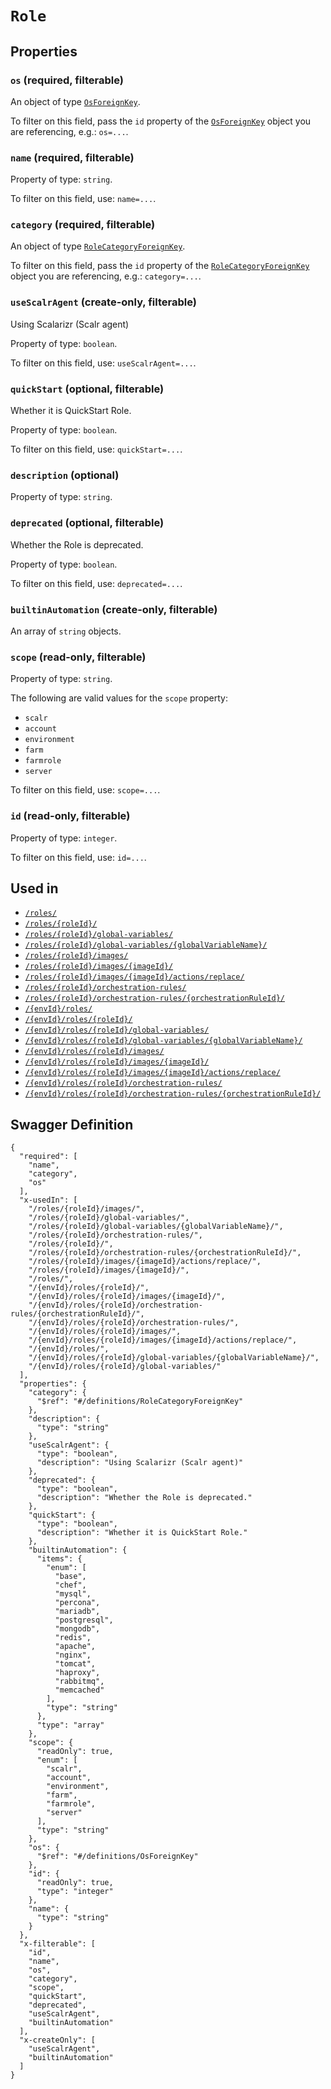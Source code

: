 # `Role` #







## Properties ##

### `os` (required, filterable) ###




An object of type [`OsForeignKey`](./../definitions/OsForeignKey.mkd).

To filter on this field, pass the `id` property of the [`OsForeignKey`](./../definitions/OsForeignKey.mkd) object you are referencing,
e.g.: `os=...`.


### `name` (required, filterable) ###




Property of type: `string`.


To filter on this field, use: `name=...`.


### `category` (required, filterable) ###




An object of type [`RoleCategoryForeignKey`](./../definitions/RoleCategoryForeignKey.mkd).

To filter on this field, pass the `id` property of the [`RoleCategoryForeignKey`](./../definitions/RoleCategoryForeignKey.mkd) object you are referencing,
e.g.: `category=...`.


### `useScalrAgent` (create-only, filterable) ###

Using Scalarizr (Scalr agent)


Property of type: `boolean`.


To filter on this field, use: `useScalrAgent=...`.


### `quickStart` (optional, filterable) ###

Whether it is QuickStart Role.


Property of type: `boolean`.


To filter on this field, use: `quickStart=...`.


### `description` (optional) ###




Property of type: `string`.




### `deprecated` (optional, filterable) ###

Whether the Role is deprecated.


Property of type: `boolean`.


To filter on this field, use: `deprecated=...`.


### `builtinAutomation` (create-only, filterable) ###




An array of 
`string` objects.


### `scope` (read-only, filterable) ###




Property of type: `string`.

 
The following are valid values for the `scope` property:
  + `scalr`
  + `account`
  + `environment`
  + `farm`
  + `farmrole`
  + `server`

To filter on this field, use: `scope=...`.


### `id` (read-only, filterable) ###




Property of type: `integer`.


To filter on this field, use: `id=...`.




## Used in ##

  + [`/roles/`](./../rest/api/v1beta0/account/roles/)
  + [`/roles/{roleId}/`](./../rest/api/v1beta0/account/roles/{roleId}/)
  + [`/roles/{roleId}/global-variables/`](./../rest/api/v1beta0/account/roles/{roleId}/global-variables/)
  + [`/roles/{roleId}/global-variables/{globalVariableName}/`](./../rest/api/v1beta0/account/roles/{roleId}/global-variables/{globalVariableName}/)
  + [`/roles/{roleId}/images/`](./../rest/api/v1beta0/account/roles/{roleId}/images/)
  + [`/roles/{roleId}/images/{imageId}/`](./../rest/api/v1beta0/account/roles/{roleId}/images/{imageId}/)
  + [`/roles/{roleId}/images/{imageId}/actions/replace/`](./../rest/api/v1beta0/account/roles/{roleId}/images/{imageId}/actions/replace/)
  + [`/roles/{roleId}/orchestration-rules/`](./../rest/api/v1beta0/account/roles/{roleId}/orchestration-rules/)
  + [`/roles/{roleId}/orchestration-rules/{orchestrationRuleId}/`](./../rest/api/v1beta0/account/roles/{roleId}/orchestration-rules/{orchestrationRuleId}/)
  + [`/{envId}/roles/`](./../rest/api/v1beta0/user/{envId}/roles/)
  + [`/{envId}/roles/{roleId}/`](./../rest/api/v1beta0/user/{envId}/roles/{roleId}/)
  + [`/{envId}/roles/{roleId}/global-variables/`](./../rest/api/v1beta0/user/{envId}/roles/{roleId}/global-variables/)
  + [`/{envId}/roles/{roleId}/global-variables/{globalVariableName}/`](./../rest/api/v1beta0/user/{envId}/roles/{roleId}/global-variables/{globalVariableName}/)
  + [`/{envId}/roles/{roleId}/images/`](./../rest/api/v1beta0/user/{envId}/roles/{roleId}/images/)
  + [`/{envId}/roles/{roleId}/images/{imageId}/`](./../rest/api/v1beta0/user/{envId}/roles/{roleId}/images/{imageId}/)
  + [`/{envId}/roles/{roleId}/images/{imageId}/actions/replace/`](./../rest/api/v1beta0/user/{envId}/roles/{roleId}/images/{imageId}/actions/replace/)
  + [`/{envId}/roles/{roleId}/orchestration-rules/`](./../rest/api/v1beta0/user/{envId}/roles/{roleId}/orchestration-rules/)
  + [`/{envId}/roles/{roleId}/orchestration-rules/{orchestrationRuleId}/`](./../rest/api/v1beta0/user/{envId}/roles/{roleId}/orchestration-rules/{orchestrationRuleId}/)

## Swagger Definition ##

    {
      "required": [
        "name", 
        "category", 
        "os"
      ], 
      "x-usedIn": [
        "/roles/{roleId}/images/", 
        "/roles/{roleId}/global-variables/", 
        "/roles/{roleId}/global-variables/{globalVariableName}/", 
        "/roles/{roleId}/orchestration-rules/", 
        "/roles/{roleId}/", 
        "/roles/{roleId}/orchestration-rules/{orchestrationRuleId}/", 
        "/roles/{roleId}/images/{imageId}/actions/replace/", 
        "/roles/{roleId}/images/{imageId}/", 
        "/roles/", 
        "/{envId}/roles/{roleId}/", 
        "/{envId}/roles/{roleId}/images/{imageId}/", 
        "/{envId}/roles/{roleId}/orchestration-rules/{orchestrationRuleId}/", 
        "/{envId}/roles/{roleId}/orchestration-rules/", 
        "/{envId}/roles/{roleId}/images/", 
        "/{envId}/roles/{roleId}/images/{imageId}/actions/replace/", 
        "/{envId}/roles/", 
        "/{envId}/roles/{roleId}/global-variables/{globalVariableName}/", 
        "/{envId}/roles/{roleId}/global-variables/"
      ], 
      "properties": {
        "category": {
          "$ref": "#/definitions/RoleCategoryForeignKey"
        }, 
        "description": {
          "type": "string"
        }, 
        "useScalrAgent": {
          "type": "boolean", 
          "description": "Using Scalarizr (Scalr agent)"
        }, 
        "deprecated": {
          "type": "boolean", 
          "description": "Whether the Role is deprecated."
        }, 
        "quickStart": {
          "type": "boolean", 
          "description": "Whether it is QuickStart Role."
        }, 
        "builtinAutomation": {
          "items": {
            "enum": [
              "base", 
              "chef", 
              "mysql", 
              "percona", 
              "mariadb", 
              "postgresql", 
              "mongodb", 
              "redis", 
              "apache", 
              "nginx", 
              "tomcat", 
              "haproxy", 
              "rabbitmq", 
              "memcached"
            ], 
            "type": "string"
          }, 
          "type": "array"
        }, 
        "scope": {
          "readOnly": true, 
          "enum": [
            "scalr", 
            "account", 
            "environment", 
            "farm", 
            "farmrole", 
            "server"
          ], 
          "type": "string"
        }, 
        "os": {
          "$ref": "#/definitions/OsForeignKey"
        }, 
        "id": {
          "readOnly": true, 
          "type": "integer"
        }, 
        "name": {
          "type": "string"
        }
      }, 
      "x-filterable": [
        "id", 
        "name", 
        "os", 
        "category", 
        "scope", 
        "quickStart", 
        "deprecated", 
        "useScalrAgent", 
        "builtinAutomation"
      ], 
      "x-createOnly": [
        "useScalrAgent", 
        "builtinAutomation"
      ]
    }
